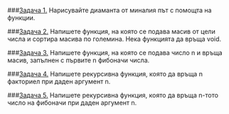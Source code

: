 ###[Задача 1.](Week9_2-12-16)
Нарисувайте диаманта от миналия път с помощта на функции. 

###[Задача 2.]()
Напишете функция, на която се подава масив от цели числа и сортира масива по големина. Нека функцията да връща void.

###[Задача 3.]()
Напишете функция, на която се подава число n и връща масив, запълнен с първите n фибоначи числа. 

###[Задача 4.]()
Напишете рекурсивна функция, която да връща n факториел при даден аргумент n.

###[Задача 5.]()
Напишете рекурсивна функция, която да връща n-тото число на фибоначи при даден аргумент n. 

